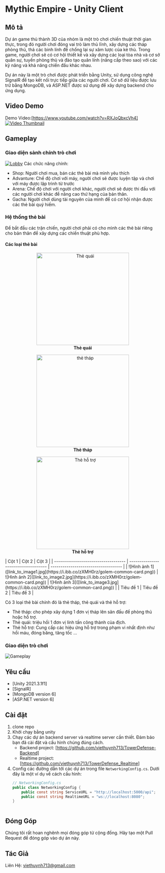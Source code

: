 # Mythic Empire - Unity Client

## Mô tả
Dự án game thủ thành 3D của nhóm là một trò chơi chiến thuật thời gian thực, trong đó người chơi đóng vai trò làm thủ lĩnh, xây dựng các tháp phòng thủ, thả các binh lính để chống lại sự xâm lược của kẻ thù. Trong game, người chơi sẽ có cơ hội thiết kế và xây dựng các loại tòa nhà và cơ sở quân sự, tuyến phòng thủ và đào tạo quân lính (nâng cấp theo sao) với các kỹ năng và khả năng chiến đấu khác nhau. 

Dự án này là một trò chơi được phát triển bằng Unity, sử dụng công nghệ SignalR để tạo kết nối trực tiếp giữa các người chơi. Cơ sở dữ liệu được lưu trữ bằng MongoDB, và ASP.NET được sử dụng để xây dựng backend cho ứng dụng.
## Video Demo
Demo Video:[https://www.youtube.com/watch?v=RXJoQbxcVh4]
[![Video Thumbnail](https://img.youtube.com/vi/RXJoQbxcVh4/maxresdefault.jpg)](https://www.youtube.com/watch?v=RXJoQbxcVh4)



## Gameplay
### Giao diện sảnh chính trò chơi 
<a href="https://ibb.co/qrQbr5r"><img src="https://i.ibb.co/87ZF7c7/Lobby.png" alt="Lobby" border="0"></a>
Các chức năng chính:
- Shop: Người chơi mua, bán các thẻ bài mà mình yêu thích
- Advanture: Chế độ chơi với máy, người chơi sẽ được luyện tập và chơi với máy được lập trình từ trước
- Arena: Chế độ chơi với người chơi khác, người chơi sẽ được thi đấu với các người chơi khác để nâng cao thứ hạng của bản thân.
- Gacha: Người chơi dùng tài nguyên của mình để có cơ hội nhận được các thẻ bài quý hiếm.

### Hệ thống thẻ bài
Để bắt đầu các trận chiến, người chơi phải có cho mình các thẻ bài riêng cho bản thân để xây dựng các chiến thuật phù hợp.
#### Các loại thẻ bài
<!-- Cột 1 -->

<p align="center">
    <img src="https://i.ibb.co/zXMH0rz/golem-common-card.png" alt="Thẻ quái" width="300">
    <br>
    <strong>Thẻ quái</strong>
</p>

<!-- Cột 2 -->
<p align="center">
    <img src="https://i.ibb.co/GczYHdm/energy-common-card-1.png" alt="thẻ tháp" width="300">
    <br>
    <strong>Thẻ tháp</strong>
</p>

<!-- Cột 3 -->
<p align="center">
    <img src="https://i.ibb.co/5G6t0fY/toxic-common-card.png" alt="Thẻ hỗ trợ" width="300">
    <br>
    <strong>Thẻ hỗ trợ</strong>
</p>
| Cột 1                                | Cột 2                                | Cột 3                                |
| ------------------------------------ | ------------------------------------ | ------------------------------------ |
| ![Hình ảnh 1]([link_to_image1.jpg](https://i.ibb.co/zXMH0rz/golem-common-card.png))   | ![Hình ảnh 2]([link_to_image2.jpg](https://i.ibb.co/zXMH0rz/golem-common-card.png))   | ![Hình ảnh 3]([link_to_image3.jpg](https://i.ibb.co/zXMH0rz/golem-common-card.png))   |
| Tiêu đề 1                            | Tiêu đề 2                            | Tiêu đề 3                            |


Có 3 loại thẻ bài chính đó là thẻ tháp, thẻ quái và thẻ hỗ trợ: 
- Thẻ tháp: cho phép xây dựng 1 đơn vị tháp lên sân đấu để phòng thủ hoặc hỗ trợ.
- Thẻ quái: triệu hồi 1 đơn vị lính tấn công thành của địch.
- Thẻ hỗ trợ: Cung cấp các hiệu ứng hỗ trợ trong phạm vi nhất định như hồi máu, đóng băng, tăng tốc ...

### Giao diện trò chơi
![Gameplay](https://i.ibb.co/Vt7j4KF/ingame.png)


## Yêu cầu
- [Unity 2021.3.1f1]
- [SignalR]
- [MongoDB version 6]
- [ASP.NET version 6]

## Cài đặt 
1. clone repo
2. Khởi chạy bằng unity
3. Chạy các dự án backend server và realtime server cần thiết. Đảm bảo bạn đã cài đặt và cấu hình chúng đúng cách.
   - Backend project: [https://github.com/viethuynh713/TowerDefense-Backend]
   - Realtime project: [https://github.com/viethuynh713/TowerDefense_Realtime]
4. Config các đường dẫn tới các dự án trong file `NetworkingConfig.cs`. Dưới đây là một ví dụ về cách cấu hình:
   ```csharp
   // NetworkingConfig.cs
   public class NetworkingConfig {
       public const string ServiceURL = "http://localhost:5000/api";
       public const string RealtimeURL = "ws://localhost:8080"; 
   }



## Đóng Góp
Chúng tôi rất hoan nghênh mọi đóng góp từ cộng đồng. Hãy tạo một Pull Request để đóng góp vào dự án này.

## Tác Giả

Liên Hệ: viethuynh713@gmail.com



